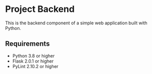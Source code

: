 # Project Backend

This is the backend component of a simple web application built with Python.

## Requirements

- Python 3.8 or higher
- Flask 2.0.1 or higher
- PyLint 2.10.2 or higher

